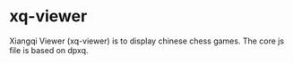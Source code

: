 xq-viewer
=========

Xiangqi Viewer (xq-viewer) is to display chinese chess games. The core js file is based on dpxq.
